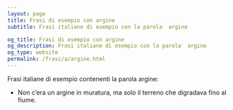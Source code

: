```yaml
---
layout: page
title: Frasi di esempio con argine 
subtitle: Frasi italiane di esempio con la parola  argine

og_title: Frasi di esempio con argine 
og_description: Frasi italiane di esempio con la parola  argine
og_type: website
permalink: /frasi/a/argine.html
---
```


Frasi italiane di esempio contenenti la parola argine:


- Non c’era un argine in muratura, ma solo il terreno che digradava fino al fiume.
